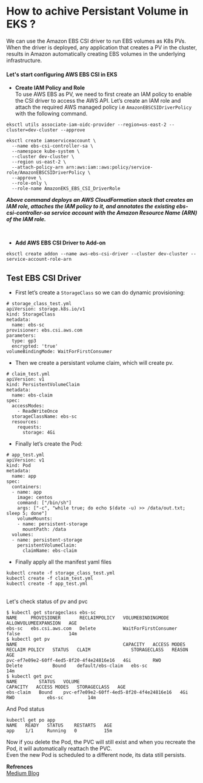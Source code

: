 # How to achive Persistant Volume in EKS ?
We can use the Amazon EBS CSI driver to run EBS volumes as K8s PVs. When the driver is deployed, any application that creates a PV in the cluster, results in Amazon automatically creating EBS volumes in the underlying infrastructure.
<br>
#### Let's start configuring AWS EBS CSI in EKS

* **Create IAM Policy and Role** <br>
To use AWS EBS as PV, we need to first create an IAM policy to enable the CSI driver to access the AWS API. 
Let’s create an IAM role and attach the required AWS managed policy i.e `AmazonEBSCSIDriverPolicy` with the following command. <br>

```
eksctl utils associate-iam-oidc-provider --region=us-east-2 --cluster=dev-cluster --approve
```

```
eksctl create iamserviceaccount \
  --name ebs-csi-controller-sa \
  --namespace kube-system \
  --cluster dev-cluster \
  --region us-east-2 \
  --attach-policy-arn arn:aws:iam::aws:policy/service-role/AmazonEBSCSIDriverPolicy \
  --approve \
  --role-only \
  --role-name AmazonEKS_EBS_CSI_DriverRole
```
 ***Above command deploys an AWS CloudFormation stack that creates an IAM role, attaches the IAM policy to it, and annotates the existing ebs-csi-controller-sa service account with the Amazon Resource Name (ARN) of the IAM role.***

<br>

* **Add AWS EBS CSI Driver to Add-on**
```
eksctl create addon --name aws-ebs-csi-driver --cluster dev-cluster --service-account-role-arn 
```

## Test EBS CSI Driver
-  First let’s create a `StorageClass` so we can do dynamic provisioning:
```
# storage_class_test.yml
apiVersion: storage.k8s.io/v1
kind: StorageClass
metadata:
  name: ebs-sc
provisioner: ebs.csi.aws.com
parameters:
  type: gp3
  encrypted: 'true'
volumeBindingMode: WaitForFirstConsumer
```
- Then we create a persistant volume claim, which will create pv.

```
# claim_test.yml
apiVersion: v1
kind: PersistentVolumeClaim
metadata:
  name: ebs-claim
spec:
  accessModes:
    - ReadWriteOnce
  storageClassName: ebs-sc
  resources:
    requests:
      storage: 4Gi
```

- Finally let’s create the Pod:

```
# app_test.yml
apiVersion: v1
kind: Pod
metadata:
  name: app
spec:
  containers:
  - name: app
    image: centos
    command: ["/bin/sh"]
    args: ["-c", "while true; do echo $(date -u) >> /data/out.txt; sleep 5; done"]
    volumeMounts:
    - name: persistent-storage
      mountPath: /data
  volumes:
  - name: persistent-storage
    persistentVolumeClaim:
      claimName: ebs-claim
```

- Finally apply all the manifest yaml files

```
kubectl create -f storage_class_test.yml
kubectl create -f claim_test.yml
kubectl create -f app_test.yml
```
<br>
Let's check status of pv and pvc

```
$ kubectl get storageclass ebs-sc
NAME     PROVISIONER       RECLAIMPOLICY   VOLUMEBINDINGMODE      ALLOWVOLUMEEXPANSION   AGE
ebs-sc   ebs.csi.aws.com   Delete          WaitForFirstConsumer   false                  14m
$ kubectl get pv
NAME                                       CAPACITY   ACCESS MODES   RECLAIM POLICY   STATUS   CLAIM               STORAGECLASS   REASON   AGE
pvc-ef7e09e2-60ff-4ed5-8f20-4f4e24816e16   4Gi        RWO            Delete           Bound    default/ebs-claim   ebs-sc                  14m
$ kubectl get pvc
NAME        STATUS   VOLUME                                     CAPACITY   ACCESS MODES   STORAGECLASS   AGE
ebs-claim   Bound    pvc-ef7e09e2-60ff-4ed5-8f20-4f4e24816e16   4Gi        RWO            ebs-sc         14m
```

And Pod status
```
kubectl get po app
NAME   READY   STATUS    RESTARTS   AGE
app    1/1     Running   0          15m
```

Now if you delete the Pod, the PVC will still exist and when you recreate the Pod, it will automatically reattach the PVC.
<br>
Even the new Pod is scheduled to a different node, its data still persists.

**Refrences** <br>
[Medium Blog](https://blog.devgenius.io/k8s-using-aws-ebs-as-persistent-volume-dcf4e50fb755)






